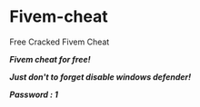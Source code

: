 # Fivem-cheat
Free Cracked Fivem Cheat 

***Fivem cheat for free!***

***Just don't to forget disable windows defender!***

***Password : 1***
